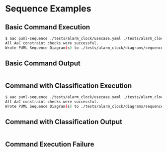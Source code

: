 # Sequence Examples

## Basic Command Execution

```bash
$ aac puml-sequence ./tests/alarm_clock/usecase.yaml ./tests/alarm_clock/diagrams/sequence
All AaC constraint checks were successful.
Wrote PUML Sequence Diagram(s) to ./tests/alarm_clock/diagrams/sequence/.
```

## Basic Command Output

```

```

## Command with Classification Execution

```bash
$ aac puml-sequence ./tests/alarm_clock/usecase.yaml ./tests/alarm_clock/diagrams/sequence --classification unclassified
All AaC constraint checks were successful.
Wrote PUML Sequence Diagram(s) to ./tests/alarm_clock/diagrams/sequence/.
```

## Command with Classification Output

```

```

## Command Execution Failure

```bash

```